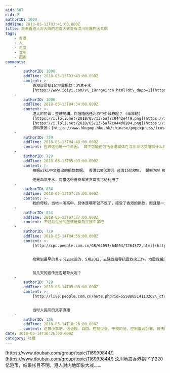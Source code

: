 ```yaml
---
aid: 507
cid: 9
authorID: 1000
addTime: 2018-05-13T03:41:00.000Z
title: 原来香港人对大陆的态度大转变有汶川地震的因素啊
tags:
    - 香港
    - 人
    - 态度
    - 汶川
    - 因素
comments:
    -
        authorID: 1000
        addTime: 2018-05-13T03:43:00.000Z
        content: >-
            香港议员批1亿地震捐款：酒浓于水
            [https://www.iqiyi.com/v\_19rrg4irc4.html?dt\_dapp=1](https://www.iqiyi.com/v_19rrg4irc4.html?dt_dapp=1)
    -
        authorID: 1000
        addTime: 2018-05-13T04:34:00.000Z
        content: >-
            港大的民调：整體黎講，你信唔信任北京中央政府呢？ (半年結)
            [https://i.loli.net/2018/05/13/5af7c0442e4f9.png](https://i.loli.net/2018/05/13/5af7c0442e4f9.png)
            [https://i.loli.net/2018/05/13/5af7c044d0204.png](https://i.loli.net/2018/05/13/5af7c044d0204.png)
            资料来源：[https://www.hkupop.hku.hk/chinese/popexpress/trust/trustchigov/halfyr/datatables.html](https://www.hkupop.hku.hk/chinese/popexpress/trust/trustchigov/halfyr/datatables.html)
    -
        authorID: 729
        addTime: 2018-05-13T04:48:00.000Z
        content: 应该这也是一个原因。 其中可能还包括香港媒体在汶川采访受阻啊什么的吧。不过看看这个再看看北大，港大真是超北大几十条街
    -
        authorID: 729
        addTime: 2018-05-13T05:09:00.000Z
        content: |-
            根据wiki中文给出的捐款数据。 香港220亿港元 台湾15亿RMB。 朝鲜70W RMB

            还是血浓于水，可惜这份善良却被贪腐贪污给利用了
    -
        authorID: 834
        addTime: 2018-05-13T07:25:00.000Z
        content: >-
            我的母校，当地一所高中，具体是哪所就不说了，接受了香港的捐款，而且是一大笔。新建的教学楼和宿舍楼全是港方设计的，而且香港一直有派官员监督，差不多2011年才撤回，所以建筑质量有保障，捐款也得到很好的利用。当年竣工仪式香港还派来很多中学生一起庆祝，不过后来大陆和香港关系闹僵，学校就不让他们来了（台湾也差不多，之前会有互访，近几年也被停了）
    -
        authorID: 834
        addTime: 2018-05-13T07:27:00.000Z
        content: 不过最过分的应该是紫荆民族中学吧
    -
        authorID: 729
        addTime: 2018-05-14T04:56:00.000Z
        content: >-
            [http://cpc.people.com.cn/GB/64093/64094/7264572.html](http://cpc.people.com.cn/GB/64093/64094/7264572.html)


            检索到最早的关于习去灾区的，5月20日，去陕西指导抗震救灾工作。地震救援的黄金72小时已经过去了。


            前几天的宣传是否是夸大呢？
    -
        authorID: 729
        addTime: 2018-05-14T05:03:00.000Z
        content: >-
            [http://live.people.com.cn/note.php?id=555080514113202\_ctdzb\_001](http://live.people.com.cn/note.php?id=555080514113202_ctdzb_001)


            当时人民网的文字直播
    -
        authorID: 126
        addTime: 2018-05-14T10:26:00.000Z
        content: 这算小事吧，话语权、自由、控制议会、干预司法、控制廉政公署、被洗脑多年的大陆人士之喷、管控收购新闻业、、、。
date: 2018-05-14T10:26:00.000Z
category: 吐槽
---
```


[https://www.douban.com/group/topic/116999844/](https://www.douban.com/group/topic/116999844/) 汶川地震香港捐了了220亿港币，结果帐目不明，港人对内地印象大减……
